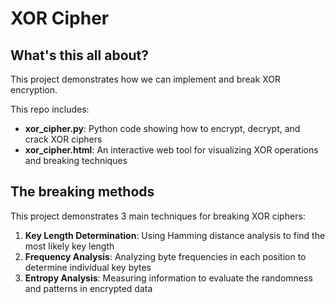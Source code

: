 # XOR Cipher

## What's this all about?
This project demonstrates how we can implement and break XOR encryption.

This repo includes:
* **xor_cipher.py**: Python code showing how to encrypt, decrypt, and crack XOR ciphers
* **xor_cipher.html**: An interactive web tool for visualizing XOR operations and breaking techniques


## The breaking methods
This project demonstrates 3 main techniques for breaking XOR ciphers:

1. **Key Length Determination**: Using Hamming distance analysis to find the most likely key length
2. **Frequency Analysis**: Analyzing byte frequencies in each position to determine individual key bytes
3. **Entropy Analysis**: Measuring information to evaluate the randomness and patterns in encrypted data

